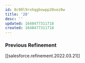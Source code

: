 ```yaml
---
id: 8c90l9rxhqgbowpp20xez0w
title: '28'
desc: ''
updated: 1648477311718
created: 1648477311718
---
```


### Previous Refinement
[[salesforce.refinement.2022.03.21]]
